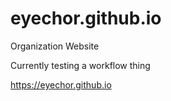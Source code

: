 # eyechor.github.io
Organization Website

Currently testing a workflow thing

https://eyechor.github.io
